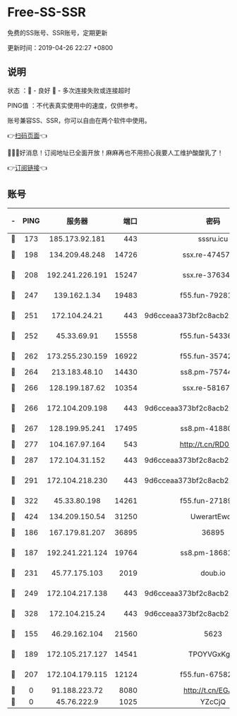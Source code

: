 # Free-SS-SSR

免费的SS账号、SSR账号，定期更新

更新时间：2019-04-26 22:27 +0800

## 说明

状态     ：🙂 - 良好 🙁 - 多次连接失败或连接超时

PING值   ：不代表真实使用中的速度，仅供参考。

账号兼容SS、SSR，你可以自由在两个软件中使用。

👉[扫码页面](https://liesauer.github.io/Free-SS-SSR/)👈

🎉🎉🎉好消息！订阅地址已全面开放！麻麻再也不用担心我要人工维护酸酸乳了！

👉[订阅链接](https://www.liesauer.net/yogurt/subscribe?ACCESS_TOKEN=DAYxR3mMaZAsaqUb)👈

## 账号

|-|PING|服务器|端口|密码|加密方式|区域|
|:----:|:----:|:-----:|-----:|:----:|:----:|:----:|
|🙂|173|185.173.92.181|443|sssru.icu|rc4-md5|RU|
|🙂|198|134.209.48.248|14726|ssx.re-47457092|aes-256-cfb|US|
|🙂|208|192.241.226.191|15247|ssx.re-37634241|aes-256-cfb|US|
|🙂|247|139.162.1.34|19483|f55.fun-79281835|aes-256-cfb|SG|
|🙂|251|172.104.24.21|443|9d6cceaa373bf2c8acb22e60b6a58be6|aes-256-cfb|US|
|🙂|252|45.33.69.91|15558|f55.fun-54336919|aes-256-cfb|US|
|🙂|262|173.255.230.159|16922|f55.fun-35742732|aes-256-cfb|US|
|🙂|264|213.183.48.10|14430|ss8.pm-75744161|rc4-md5|RU|
|🙂|266|128.199.187.62|10354|ssx.re-58167399|aes-256-cfb|SG|
|🙂|266|172.104.209.198|443|9d6cceaa373bf2c8acb22e60b6a58be6|aes-256-cfb|US|
|🙂|267|128.199.95.241|17495|ss8.pm-41880912|aes-256-cfb|SG|
|🙂|277|104.167.97.164|543|http://t.cn/RD0D7sx|rc4-md5|CA|
|🙂|287|172.104.31.152|443|9d6cceaa373bf2c8acb22e60b6a58be6|aes-256-cfb|US|
|🙂|291|172.104.218.230|443|9d6cceaa373bf2c8acb22e60b6a58be6|aes-256-cfb|US|
|🙂|322|45.33.80.198|14261|f55.fun-27189216|aes-256-cfb|US|
|🙂|424|134.209.150.54|31250|UwerartEwqe|chacha20|IN|
|🙂|186|167.179.81.207|36895|36895|aes-256-cfb|JP|
|🙂|187|192.241.221.124|19764|ss8.pm-18681063|aes-256-cfb|US|
|🙂|231|45.77.175.103|2019|doub.io|aes-128-ctr|SG|
|🙂|249|172.104.217.138|443|9d6cceaa373bf2c8acb22e60b6a58be6|aes-256-cfb|US|
|🙂|328|172.104.215.24|443|9d6cceaa373bf2c8acb22e60b6a58be6|aes-256-cfb|US|
|🙁|155|46.29.162.104|21560|5623|aes-128-ctr|RU|
|🙁|189|172.105.217.127|14541|TPOYVGxKglpi|aes-256-cfb|JP|
|🙁|207|172.104.179.115|12124|f55.fun-67582155|aes-256-cfb|SG|
|🙁|0|91.188.223.72|8080|http://t.cn/EGJIyrl|rc4-md5|RU|
|🙁|0|45.76.222.9|1025|YZcCjQ|rc4-md5|JP|
